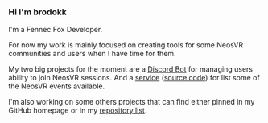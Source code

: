 ### Hi I'm brodokk

I'm a Fennec Fox Developer.

For now my work is mainly focused on creating tools for some NeosVR communities and users when I have time for them.

My two big projects for the moment are a [Discord Bot](https://github.com/NeosVR-Community-Projects/accesslistmanager) for managing users ability to join NeosVR sessions. And a [service](https://events.neos.boltwolf.net/) ([source code](https://github.com/NeosVR-Community-Projects/community_events.neos)) for list some of the NeosVR events available.

I'm also working on some others projects that can find either pinned in my GitHub homepage or in my [repository list](https://github.com/brodokk?tab=repositories).
